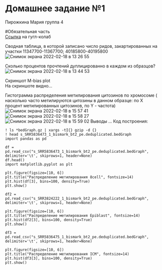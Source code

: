 # Домашнее задание №1
Пирожкина Мария группа 4

#Обязательная часть <br>
[Ссылка](https://colab.research.google.com/drive/1n5dTlufNcaYD5fvBnv3vS5gC3E8_0vt4?usp=sharing) на гугл-колаб

Cводная таблица, в которой записано число ридов, закартированных на участки 11347700-11367700; 40185800-40195800
![Снимок экрана 2022-02-18 в 13 26 55](https://user-images.githubusercontent.com/34075090/154694825-d67561ac-dcb8-4651-ae3d-592be4bcaf1e.png)

Сколько процентов прочтений дуплицированно в каждом из образцов? <br>
![Снимок экрана 2022-02-18 в 13 44 53](https://user-images.githubusercontent.com/34075090/154694991-c20e27a8-7f66-4d4c-b1b9-709a9b0b6235.png)

Cкриншот M-bias plot<br>
На скриншоте видно...

Гистограмма распределения метилирования цитозинов по хромосоме ( насколько часто метилируются цитозины в данном образце: по X процент метилированных цитозинов, по Y - частота)
![Снимок экрана 2022-02-18 в 15 57 41](https://user-images.githubusercontent.com/34075090/154695515-02fda26d-cd42-4334-a9e0-aff1deb1a84a.png)
![Снимок экрана 2022-02-18 в 15 58 27](https://user-images.githubusercontent.com/34075090/154695527-0023f80c-90fe-4252-bbf8-563bf118e3e0.png)
![Снимок экрана 2022-02-18 в 15 59 02](https://user-images.githubusercontent.com/34075090/154695528-14dd4af9-1f56-491b-b885-34b939b6f077.png)
Выводы ...
Код построения:
```
! ls *bedGraph.gz | xargs -tI{} gzip -d {}
! head s_SRR5836473_1_bismark_bt2_pe.deduplicated.bedGraph
import pandas as pd

df = pd.read_csv("s_SRR5836473_1_bismark_bt2_pe.deduplicated.bedGraph", delimiter='\t', skiprows=1, header=None)
df.head()
import matplotlib.pyplot as plt

plt.figure(figsize=[10, 6])
plt.title("Распределение метилирования 8cell", fontsize=14)
plt.hist(df[3], bins=100, density=True)
plt.show()

df2 = pd.read_csv("s_SRR3824222_1_bismark_bt2_pe.deduplicated.bedGraph", delimiter='\t', skiprows=1, header=None)

plt.figure(figsize=[10, 6])
plt.title("Распределение метилирования Epiblast", fontsize=14)
plt.hist(df2[3], bins=100, density=True)
plt.show()

df3 = pd.read_csv("s_SRR5836475_1_bismark_bt2_pe.deduplicated.bedGraph", delimiter='\t', skiprows=1, header=None)

plt.figure(figsize=[10, 6])
plt.title("Распределение метилирования ICM", fontsize=14)
plt.hist(df3[3], bins=100, density=True)
plt.show()
```
